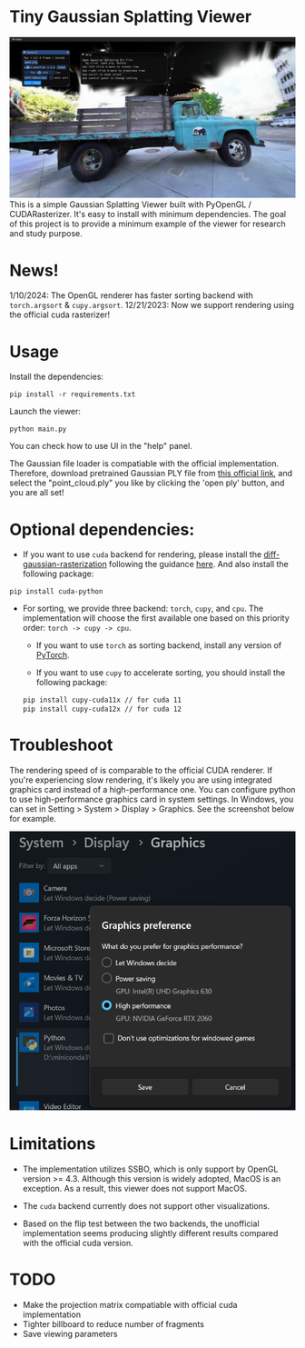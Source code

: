 # Tiny Gaussian Splatting Viewer
![UI demo](assets/teaser.png)
This is a simple Gaussian Splatting Viewer built with PyOpenGL / CUDARasterizer. It's easy to install with minimum dependencies. The goal of this project is to provide a minimum example of the viewer for research and study purpose. 

# News!
1/10/2024: The OpenGL renderer has faster sorting backend with `torch.argsort` & `cupy.argsort`.
12/21/2023: Now we support rendering using the official cuda rasterizer!

# Usage
Install the dependencies:
```
pip install -r requirements.txt
```

Launch the viewer:
```
python main.py
```

You can check how to use UI in the "help" panel.

The Gaussian file loader is compatiable with the official implementation. 
Therefore, download pretrained Gaussian PLY file from [this official link](https://repo-sam.inria.fr/fungraph/3d-gaussian-splatting/datasets/pretrained/models.zip), and select the "point_cloud.ply" you like by clicking the 'open ply' button, and you are all set!


# Optional dependencies:

- If you want to use `cuda` backend for rendering, please install the [diff-gaussian-rasterization](https://github.com/graphdeco-inria/diff-gaussian-rasterization) following the guidance [here](https://github.com/graphdeco-inria/gaussian-splatting). And also install the following package:
```
pip install cuda-python
```

- For sorting, we provide three backend: `torch`, `cupy`, and `cpu`. The implementation will choose the first available one based on this priority order: `torch -> cupy -> cpu`.
    - If you want to use `torch` as sorting backend, install any version of [PyTorch](https://pytorch.org/get-started/locally/).

    - If you want to use `cupy` to accelerate sorting, you should install the following package:
    ```
    pip install cupy-cuda11x // for cuda 11
    pip install cupy-cuda12x // for cuda 12
    ```


# Troubleshoot

The rendering speed of is comparable to the official CUDA renderer. If you're experiencing slow rendering, it's likely you are using integrated graphics card instead of a high-performance one. You can configure python to use high-performance graphics card in system settings. In Windows, you can set in Setting > System > Display > Graphics. See the screenshot below for example.

![Setting > System > Display > Graphics](assets/setting.png)

# Limitations
- The implementation utilizes SSBO, which is only support by OpenGL version >= 4.3. Although this version is widely adopted, MacOS is an exception. As a result, this viewer does not support MacOS.

- The `cuda` backend currently does not support other visualizations.

- Based on the flip test between the two backends, the unofficial implementation seems producing slightly different results compared with the official cuda version.

# TODO
- Make the projection matrix compatiable with official cuda implementation
- Tighter billboard to reduce number of fragments
- Save viewing parameters
